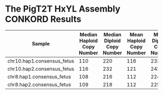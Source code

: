 # The PigT2T HxYL Assembly CONKORD Results

| Sample                        | Median Haploid Copy Number | Median Diploid Copy Number | Mean Haploid Copy Number | Mean Diploid Copy Number |
|--------------------------------|----------------------------|----------------------------|--------------------------|--------------------------|
| chr10.hap1.consensus_fetus    | 110                        | 220                        | 116                      | 233                      |
| chr10.hap2.consensus_fetus    | 116                        | 232                        | 121                      | 243                      |
| chr8.hap1.consensus_fetus     | 108                        | 216                        | 112                      | 224                      |
| chr8.hap2.consensus_fetus     | 109                        | 218                        | 112                      | 225                      |
